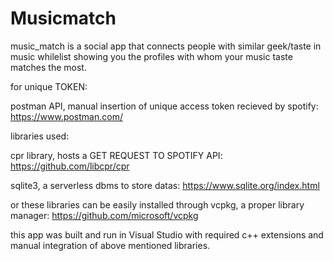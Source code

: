 # Musicmatch
music_match is a social app that connects people with similar geek/taste in music whilelist showing you the profiles with whom your music taste matches the most.

for unique TOKEN:

postman API, manual insertion of unique access token recieved by spotify:
https://www.postman.com/

libraries used:

cpr library, hosts a GET REQUEST TO SPOTIFY API:
https://github.com/libcpr/cpr

sqlite3, a serverless dbms to store datas:
https://www.sqlite.org/index.html

or
these libraries can be easily installed through vcpkg, a proper library manager:
https://github.com/microsoft/vcpkg

this app was built and run in Visual Studio with required c++ extensions and manual integration of above mentioned libraries. 

